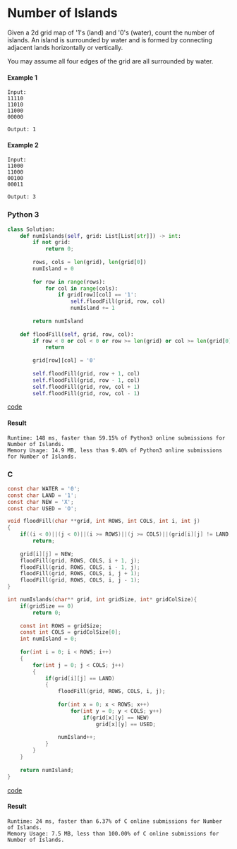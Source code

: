 # Number of Islands
Given a 2d grid map of '1's (land) and '0's (water), count the number of islands. An island is surrounded by water and is formed by connecting adjacent lands horizontally or vertically. 

You may assume all four edges of the grid are all surrounded by water.

#### Example 1
```
Input:
11110
11010
11000
00000

Output: 1
```

#### Example 2
```
Input:
11000
11000
00100
00011

Output: 3
```

### Python 3
```python
class Solution:
    def numIslands(self, grid: List[List[str]]) -> int:
        if not grid:
            return 0;
        
        rows, cols = len(grid), len(grid[0])
        numIsland = 0
        
        for row in range(rows):
            for col in range(cols):
                if grid[row][col] == '1':
                    self.floodFill(grid, row, col)
                    numIsland += 1
                    
        return numIsland
    
    def floodFill(self, grid, row, col):
        if row < 0 or col < 0 or row >= len(grid) or col >= len(grid[0]) or grid[row][col] != '1':
            return 
        
        grid[row][col] = '0'
        
        self.floodFill(grid, row + 1, col)
        self.floodFill(grid, row - 1, col)
        self.floodFill(grid, row, col + 1)
        self.floodFill(grid, row, col - 1)
```
[code](Python%203/200.py)

#### Result
```
Runtime: 148 ms, faster than 59.15% of Python3 online submissions for Number of Islands.
Memory Usage: 14.9 MB, less than 9.40% of Python3 online submissions for Number of Islands.
```

### C
```C
const char WATER = '0';
const char LAND = '1';
const char NEW = 'X';
const char USED = 'O';

void floodFill(char **grid, int ROWS, int COLS, int i, int j)
{
    if((i < 0)||(j < 0)||(i >= ROWS)||(j >= COLS)||(grid[i][j] != LAND))
        return;
    
    grid[i][j] = NEW;
    floodFill(grid, ROWS, COLS, i + 1, j);
    floodFill(grid, ROWS, COLS, i - 1, j);
    floodFill(grid, ROWS, COLS, i, j + 1);
    floodFill(grid, ROWS, COLS, i, j - 1);
}

int numIslands(char** grid, int gridSize, int* gridColSize){
    if(gridSize == 0)
        return 0;
    
    const int ROWS = gridSize;
    const int COLS = gridColSize[0];
    int numIsland = 0;
    
    for(int i = 0; i < ROWS; i++)
    {
        for(int j = 0; j < COLS; j++)
        {
            if(grid[i][j] == LAND)
            {
                floodFill(grid, ROWS, COLS, i, j);
                
                for(int x = 0; x < ROWS; x++)
                    for(int y = 0; y < COLS; y++)
                        if(grid[x][y] == NEW)
                            grid[x][y] == USED;
                
                numIsland++;
            }
        }
    }
    
    return numIsland;
}
```
[code](C/200.c)

#### Result
```
Runtime: 24 ms, faster than 6.37% of C online submissions for Number of Islands.
Memory Usage: 7.5 MB, less than 100.00% of C online submissions for Number of Islands.
```
